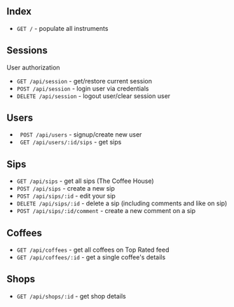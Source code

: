 ## Index
* ```GET /``` - populate all instruments

## Sessions
User authorization
* ```GET /api/session``` - get/restore current session
* ```POST /api/session``` - login user via credentials
* ```DELETE /api/session``` - logout user/clear session user

## Users
* ``` POST /api/users``` - signup/create new user
* ``` GET /api/users/:id/sips``` - get sips

## Sips
* ```GET /api/sips``` - get all sips (The Coffee House)
* ```POST /api/sips``` - create a new sip
* ```POST /api/sips/:id``` - edit your sip
* ```DELETE /api/sips/:id``` - delete a sip (including comments and like on sip)
* ```POST /api/sips/:id/comment``` - create a new comment on a sip

## Coffees
* ```GET /api/coffees``` - get all coffees on Top Rated feed
* ```GET /api/coffees/:id``` - get a single coffee's details

## Shops
* ```GET /api/shops/:id``` - get shop details
